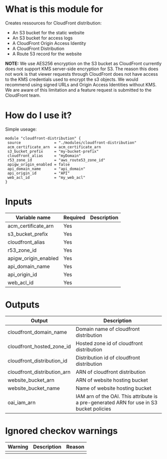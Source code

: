 # What is this module for
Creates ressources for CloudFront distribution:
- An S3 bucket for the static website
- An S3 bucket for access logs
- A CloudFront Origin Access Identity
- A CloudFront Distribution
- A Route 53 record for the website

**NOTE:** We use AES256 encryption on the S3 bucket as CloudFront currently does not support KMS server-side encryption for S3. The reason this does not work is that viewer requests through CloudFront does not have access to the KMS credentials used to encrypt the s3 objects. We would recommend using signed URLs and Origin Access Identities without KMS. We are aware of this limitation and a feature request is submitted to the CloudFront team.

# How do I use it?
Simple useage:

```hcl
module "cloudfront-distribution" {
 source               = "./modules/cloudfront-distribution" 
 acm_certificate_arn  = acm_certificate_arn 
 s3_bucket_prefix     = "my-bucket-prefix" 
 cloudfront_alias     = "myDomain"
 r53_zone_id          = "aws_route53_zone_id"
 apigw_origin_enabled = false
 api_domain_name      = "api_domain"
 api_origin_id        = "API" 
 web_acl_id           = "my_web_acl" 
}
```

# Inputs
|Variable name|Required|Description|
|-------------|--------|-----------|
|acm_certificate_arn|Yes||
|s3_bucket_prefix|Yes||
|cloudfront_alias|Yes||
|r53_zone_id|Yes||
|apigw_origin_enabled|Yes||
|api_domain_name|Yes||
|api_origin_id|Yes||
|web_acl_id|Yes||

# Outputs
|Output|Description|
|---|---|
|cloudfront_domain_name|Domain name of cloudfront distribution|
|cloudfront_hosted_zone_id|Hosted zone id of cloudfront distribution|
|cloudfront_distribution_id|Distribution id of cloudfront distribution|
|cloudfront_distribution_arn|ARN of cloudfront distribution|
|website_bucket_arn|ARN of website hosting bucket|
|website_bucket_name|Name of website hosting bucket|
|oai_iam_arn|IAM arn of the OAI. This attribute is a pre-generated ARN for use in S3 bucket policies|

# Ignored checkov warnings

|Warning|Description|Reason|
|---|---|---|
||||